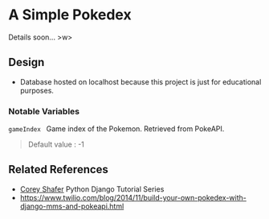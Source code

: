 # A Simple Pokedex

Details soon... >w>

## Design
- Database hosted on localhost because this project is just for educational purposes.

### Notable Variables
`gameIndex ` Game index of the Pokemon. Retrieved from PokeAPI. 
> Default value : -1

## Related References
- [Corey Shafer](https://www.youtube.com/channel/UCCezIgC97PvUuR4_gbFUs5g)  Python Django Tutorial Series
- https://www.twilio.com/blog/2014/11/build-your-own-pokedex-with-django-mms-and-pokeapi.html